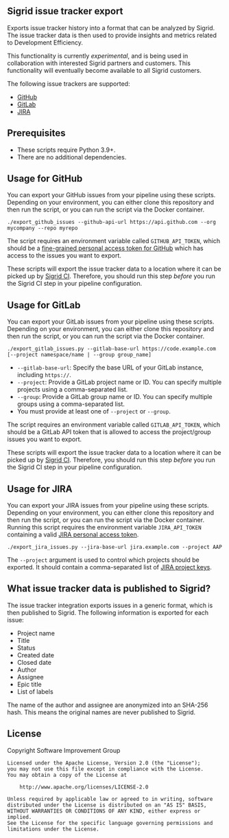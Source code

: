 ## Sigrid issue tracker export

Exports issue tracker history into a format that can be analyzed by Sigrid. The issue tracker data is then used
to provide insights and metrics related to Development Efficiency.

This functionality is currently *experimental*, and is being used in collaboration with interested Sigrid partners
and customers. This functionality will eventually become available to all Sigrid customers.

The following issue trackers are supported:

- [GitHub](#usage-for-github)
- [GitLab](#usage-for-gitlab)
- [JIRA](#usage-for-jira)

## Prerequisites

- These scripts require Python 3.9+. 
- There are no additional dependencies.

## Usage for GitHub

You can export your GitHub issues from your pipeline using these scripts. Depending on your environment, you can
either clone this repository and then run the script, or you can run the script via the Docker container.

    ./export_github_issues --github-api-url https://api.github.com --org mycompany --repo myrepo

The script requires an environment variable called `GITHUB_API_TOKEN`, which should be a
[fine-grained personal access token for GitHub](https://docs.github.com/en/authentication/keeping-your-account-and-data-secure/managing-your-personal-access-tokens#fine-grained-personal-access-tokens)
which has access to the issues you want to export.

These scripts will export the issue tracker data to a location where it can be picked up by 
[Sigrid CI](https://docs.sigrid-says.com/sigridci-integration/github-actions.html). Therefore, you should run this
step *before* you run the Sigrid CI step in your pipeline configuration.

## Usage for GitLab

You can export your GitLab issues from your pipeline using these scripts. Depending on your environment, you can
either clone this repository and then run the script, or you can run the script via the Docker container.

    ./export_gitlab_issues.py --gitlab-base-url https://code.example.com [--project namespace/name | --group group_name]

- `--gitlab-base-url`: Specify the base URL of your GitLab instance, including `https://`.
- `--project`: Provide a GitLab project name or ID. You can specify multiple projects using a comma-separated list.
- `--group`: Provide a GitLab group name or ID. You can specify multiple groups using a comma-separated list.
- You must provide at least one of `--project` or `--group`.

The script requires an environment variable called `GITLAB_API_TOKEN`, which should be a GitLab API token that is
allowed to access the project/group issues you want to export.

These scripts will export the issue tracker data to a location where it can be picked up by
[Sigrid CI](https://docs.sigrid-says.com/sigridci-integration/gitlab.html). Therefore, you should run this step 
*before* you run the Sigrid CI step in your pipeline configuration.

## Usage for JIRA

You can export your JIRA issues from your pipeline using these scripts. Depending on your environment, you can
either clone this repository and then run the script, or you can run the script via the Docker container.
Running this script requires the environment variable `JIRA_API_TOKEN` containing a valid
[JIRA personal access token](https://confluence.atlassian.com/enterprise/using-personal-access-tokens-1026032365.html).

    ./export_jira_issues.py --jira-base-url jira.example.com --project AAP

The `--project` argument is used to control which projects should be exported. It should contain a comma-separated
list of [JIRA project keys](https://confluence.atlassian.com/adminjiraserver/editing-a-project-key-938847080.html).

## What issue tracker data is published to Sigrid?

The issue tracker integration exports issues in a generic format, which is then published to Sigrid. 
The following information is exported for each issue:

  - Project name
  - Title
  - Status
  - Created date
  - Closed date
  - Author
  - Assignee
  - Epic title
  - List of labels

The name of the author and assignee are anonymized into an SHA-256 hash. This means the original names are never
published to Sigrid.

## License

Copyright Software Improvement Group

    Licensed under the Apache License, Version 2.0 (the "License");
    you may not use this file except in compliance with the License.
    You may obtain a copy of the License at

        http://www.apache.org/licenses/LICENSE-2.0

    Unless required by applicable law or agreed to in writing, software
    distributed under the License is distributed on an "AS IS" BASIS,
    WITHOUT WARRANTIES OR CONDITIONS OF ANY KIND, either express or implied.
    See the License for the specific language governing permissions and
    limitations under the License.
